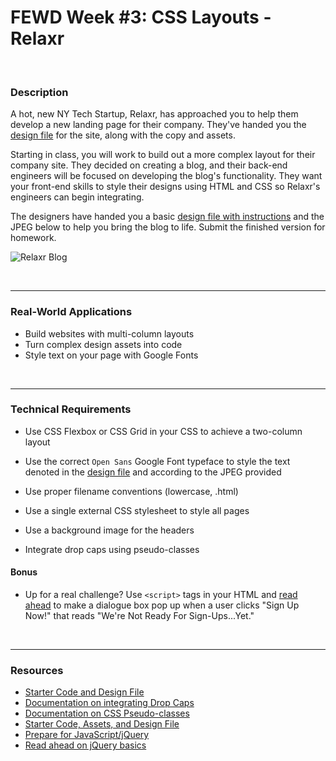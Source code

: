 # FEWD Week #3: CSS Layouts - Relaxr


<br>


### Description


A hot, new NY Tech Startup, Relaxr, has approached you to help them develop a new landing page for their company. They've handed you the [design file](./starter-code/design_file.txt) for the site, along with the copy and assets.

Starting in class, you will work to build out a more complex layout for their company site. They decided on creating a blog, and their back-end engineers will be focused on developing the blog's functionality. They want your front-end skills to style their designs using HTML and CSS so Relaxr's engineers can begin integrating.

The designers have handed you a basic [design file with instructions](./starter-code/design_file.txt) and the JPEG below to help you bring the blog to life. Submit the finished version for homework.

![Relaxr Blog](https://i.imgur.com/fFMbLsf.png)

<br>

---


### Real-World Applications

- Build websites with multi-column layouts
- Turn complex design assets into code
- Style text on your page with Google Fonts

<br>

---


### Technical Requirements

- Use CSS Flexbox or CSS Grid in your CSS to achieve a two-column layout
- Use the correct ```Open Sans``` Google Font typeface to style the text denoted in the [design file](./starter-code/design_file.txt) and according to the JPEG provided
- Use proper filename conventions (lowercase, .html)
- Use a single external CSS stylesheet to style all pages
- Use a background image for the headers

- Integrate drop caps using pseudo-classes


#### Bonus


- Up for a real challenge? Use ```<script>``` tags in your HTML and [read ahead](https://learn.jquery.com/events/event-basics/) to make a dialogue box pop up when a user clicks "Sign Up Now!" that reads "We're Not Ready For Sign-Ups...Yet."

<br>

---

### Resources

- [Starter Code and Design File](starter_code/readme)
- [Documentation on integrating Drop Caps](https://css-tricks.com/snippets/css/drop-caps/)
- [Documentation on CSS Pseudo-classes](http://www.w3schools.com/CSS/CSS_pseudo_classes.asp)
- [Starter Code, Assets, and Design File](starter_code/)
- [Prepare for JavaScript/jQuery](https://generalassemb.ly/online/videos/what-can-you-do-with-javascript)
- [Read ahead on jQuery basics](https://learn.jquery.com/events/event-basics/)
